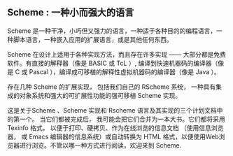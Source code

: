 ## Scheme : 一种小而强大的语言

Scheme 是一种干净，小巧但又强力的语言，一种适于各种目的的编程语言，一种脚本语言，一种嵌入应用的扩展语言，或是其他任何东西。

Scheme 在设计上适用于各种实现方法，而且存在许多实现 —— 大部分都是免费软件。有直接的解释器（像是 BASIC 或 TcL ）, 编译到快速机器码的编译器（像是 C 或 Pascal ），编译成可移植的解释性虚拟机器码的编译器（像是 Java ）。

存在几种 Scheme 的扩展实现， 包括我们自己的 RScheme 系统， 一种具有集成的对象系统和强大的可扩展性功能的强可移植 Scheme 实现。

这是关于Scheme 、Scheme 实现和 Rscheme 语言及其实现的三个计划文档中的第一个。 当它们都被完成后， 我可能会把它们合并为一本大书。它们都将采用 Texinfo 格式， 以便于打印、硬拷贝、作为在线浏览的信息文档 （使用信息浏览器， 或 Emacs 编辑器的信息系统）或自动转换为 HTML 格式，以便使用Web浏览器进行浏览。不管以哪一种方式进行阅读，欢迎来到 Scheme.
